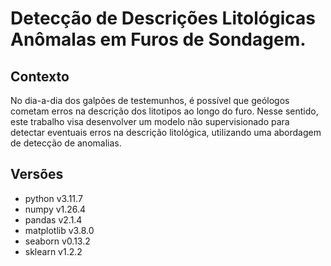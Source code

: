 # Detecção de Descrições Litológicas Anômalas em Furos de Sondagem.

## Contexto
No dia-a-dia dos galpões de testemunhos, é possível que geólogos cometam erros na descrição dos litotipos ao longo do furo. Nesse sentido, este trabalho visa desenvolver um modelo não supervisionado para detectar eventuais erros na descrição litológica, utilizando uma abordagem de detecção de anomalias.

## Versões
- python v3.11.7
- numpy v1.26.4
- pandas v2.1.4
- matplotlib v3.8.0
- seaborn v0.13.2
- sklearn v1.2.2


